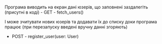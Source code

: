 Програма виводить на екран дані юзерів, що заповнені заздалегіть (присутні в коді) - GET - fetch_users()

І може зчитувати нових юзерів та додавати їх до списку доки програма працює (при перезапуску введені вручну данні згоряють) 
- POST - register_user(user: User)
